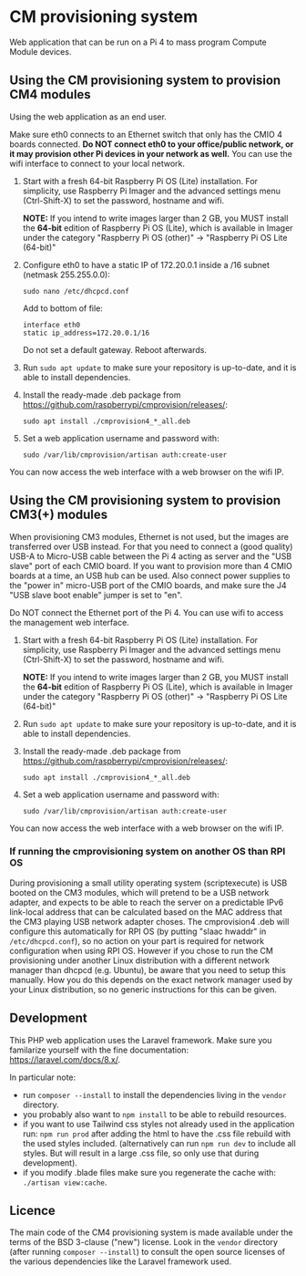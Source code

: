 # CM provisioning system #

Web application that can be run on a Pi 4 to mass program Compute Module devices.


## Using the CM provisioning system to provision CM4 modules ##

Using the web application as an end user.

Make sure eth0 connects to an Ethernet switch that only has the CMIO 4 boards connected. **Do NOT connect eth0 to your office/public network, or it may provision other Pi devices in your network as well.** You can use the wifi interface to connect to your local network.

1. Start with a fresh 64-bit Raspberry Pi OS (Lite) installation.  For simplicity, use Raspberry Pi Imager and the advanced settings menu (Ctrl-Shift-X) to set the password, hostname and wifi.  
    
    **NOTE:** If you intend to write images larger than 2 GB, you MUST install the **64-bit** edition of Raspberry Pi OS (Lite), which is available in Imager under the category "Raspberry Pi OS (other)" -> "Raspberry Pi OS Lite (64-bit)"

1. Configure eth0 to have a static IP of 172.20.0.1 inside a /16 subnet (netmask 255.255.0.0):  
    
    ```
    sudo nano /etc/dhcpcd.conf  
    ```
    
    Add to bottom of file:  

    ```
    interface eth0
    static ip_address=172.20.0.1/16  
    ```

    Do not set a default gateway. Reboot afterwards.

1. Run `sudo apt update` to make sure your repository is up-to-date, and it is able to install dependencies.

1. Install the ready-made .deb package from https://github.com/raspberrypi/cmprovision/releases/:  

    ```
    sudo apt install ./cmprovision4_*_all.deb  
    ```

1. Set a web application username and password with:  

    ```
    sudo /var/lib/cmprovision/artisan auth:create-user  
    ```

You can now access the web interface with a web browser on the wifi IP.

## Using the CM provisioning system to provision CM3(+) modules ##

When provisioning CM3 modules, Ethernet is not used, but the images are transferred over USB instead.
For that you need to connect a (good quality) USB-A to Micro-USB cable between the Pi 4 acting as server and the "USB slave" port of each CMIO board.
If you want to provision more than 4 CMIO boards at a time, an USB hub can be used.
Also connect power supplies to the "power in" micro-USB port of the CMIO boards, and make sure the J4 "USB slave boot enable" jumper is set to "en".

Do NOT connect the Ethernet port of the Pi 4. You can use wifi to access the management web interface.


1. Start with a fresh 64-bit Raspberry Pi OS (Lite) installation.  For simplicity, use Raspberry Pi Imager and the advanced settings menu (Ctrl-Shift-X) to set the password, hostname and wifi.  
    
    **NOTE:** If you intend to write images larger than 2 GB, you MUST install the **64-bit** edition of Raspberry Pi OS (Lite), which is available in Imager under the category "Raspberry Pi OS (other)" -> "Raspberry Pi OS Lite (64-bit)"

1. Run `sudo apt update` to make sure your repository is up-to-date, and it is able to install dependencies.

1. Install the ready-made .deb package from https://github.com/raspberrypi/cmprovision/releases/:  

    ```
    sudo apt install ./cmprovision4_*_all.deb  
    ```

1. Set a web application username and password with:  

    ```
    sudo /var/lib/cmprovision/artisan auth:create-user  
    ```

You can now access the web interface with a web browser on the wifi IP.

### If running the cmprovisioning system on another OS than RPI OS ###

During provisioning a small utility operating system (scriptexecute) is USB booted on the CM3 modules, which will pretend to be a USB network adapter, and expects to be able to reach the server
on a predictable IPv6 link-local address that can be calculated based on the MAC address that the CM3 playing USB network adapter choses.
The cmprovision4 .deb will configure this automatically for RPI OS (by putting "slaac hwaddr" in `/etc/dhcpcd.conf`), so no
action on your part is required for network configuration when using RPI OS.
However if you chose to run the CM provisioning under another Linux distribution with a different network manager than dhcpcd (e.g. Ubuntu), be aware that you need to setup this manually.
How you do this depends on the exact network manager used by your Linux distribution, so no generic instructions for this can be given.

## Development ##

This PHP web application uses the Laravel framework.
Make sure you familarize yourself with the fine documentation: https://laravel.com/docs/8.x/.

In particular note:
* run `composer --install` to install the dependencies living in the `vendor` directory.
* you probably also want to `npm install` to be able to rebuild resources.
* if you want to use Tailwind css styles not already used in the application run: `npm run prod` after adding the html to have the .css file rebuild with the used styles included. (alternatively can run `npm run dev` to include all styles. But will result in a large .css file, so only use that during development).
* if you modify .blade files make sure you regenerate the cache with: `./artisan view:cache`.

## Licence ##

The main code of the CM4 provisioning system is made available under the terms of the BSD 3-clause ("new") license.
Look in the `vendor` directory (after running `composer --install`) to consult the open source licenses of the various dependencies like the Laravel framework used.

